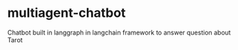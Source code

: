 # multiagent-chatbot
Chatbot built in langgraph in langchain framework to answer question about Tarot
